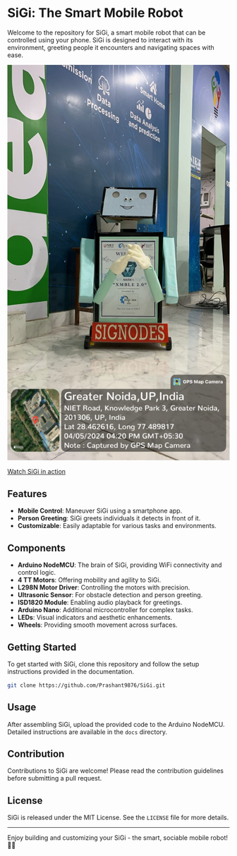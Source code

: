 # SiGi: The Smart Mobile Robot

Welcome to the repository for SiGi, a smart mobile robot that can be controlled using your phone. SiGi is designed to interact with its environment, greeting people it encounters and navigating spaces with ease.

![SiGi Robot](https://github.com/Prashant9876/SiGi/blob/main/Images/Sigi%20Robot.jpg)

[Watch SiGi in action](https://github.com/Prashant9876/SiGi/blob/main/Images/robo%20Image1.mp4)


## Features
- **Mobile Control**: Maneuver SiGi using a smartphone app.
- **Person Greeting**: SiGi greets individuals it detects in front of it.
- **Customizable**: Easily adaptable for various tasks and environments.

## Components
- **Arduino NodeMCU**: The brain of SiGi, providing WiFi connectivity and control logic.
- **4 TT Motors**: Offering mobility and agility to SiGi.
- **L298N Motor Driver**: Controlling the motors with precision.
- **Ultrasonic Sensor**: For obstacle detection and person greeting.
- **ISD1820 Module**: Enabling audio playback for greetings.
- **Arduino Nano**: Additional microcontroller for complex tasks.
- **LEDs**: Visual indicators and aesthetic enhancements.
- **Wheels**: Providing smooth movement across surfaces.

## Getting Started
To get started with SiGi, clone this repository and follow the setup instructions provided in the documentation.

```bash
git clone https://github.com/Prashant9876/SiGi.git
```

## Usage
After assembling SiGi, upload the provided code to the Arduino NodeMCU. Detailed instructions are available in the `docs` directory.

## Contribution
Contributions to SiGi are welcome! Please read the contribution guidelines before submitting a pull request.

## License
SiGi is released under the MIT License. See the `LICENSE` file for more details.

---

Enjoy building and customizing your SiGi - the smart, sociable mobile robot! 🤖📱

